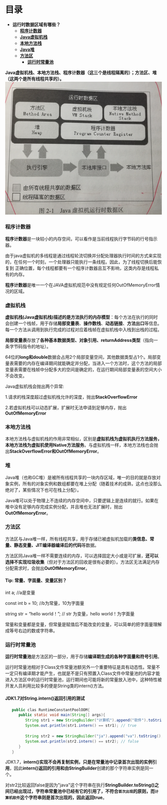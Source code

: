 # 目录
* **运行时数据区域有哪些？**
    * [**程序计数器**](#程序计数器)
    * [**Java虚拟机栈**](#虚拟机栈)
    * [**本地方法栈**](#本地方法栈)
    * [**Java堆**](#堆)
    * [**方法区**](#方法区)
         * [**运行时常量池**](#运行时常量池)

**Java虚拟机栈、本地方法栈、程序计数器（这三个是线程隔离的）；方法区、堆（这两个是所有线程共享的）。**
![](https://github.com/zhaoyan346a/Learning-Journery/blob/master/images/1.png "Java虚拟机运行时数据区")
### 程序计数器
**程序计数器**是一块较小的内存空间，可以看作是当前线程执行字节码的行号指示器。

由于java虚拟机的多线程是通过线程轮流切换并分配处理器执行时间的方式来实现的，在任何一个时刻，一个处理器只能执行一条线程。因此，为了线程切换后能恢复到
正确位置，每个线程都要有一个程序计数器且互不影响，这类内存是线程私有的内存。

**程序计数器**是唯一一个在JAVA虚拟机规范中没有规定任何OutOfMemoryError情况的区域。
### 虚拟机栈
**虚拟机栈(Java虚拟机栈)描述的是方法执行的内存模型**：每个方法在执行的同时会创建一个栈帧，用于存储**局部变量表**、**操作数栈**、**动态链接**、**方法出口**等信息。每一个方法从调用到执行完成的过程对应着栈帧在虚拟机栈中入栈到出栈的过程。

**局部变量表**存放了**各种基本数据类型、对象引用、returnAddress类型**（指向一条字节码指令的地址）。

64位的**long和double**数据会占用2个局部变量空间，其他数据类型占1个。局部变量表需要的内存在编译期间就能确定并分配，当进入一个方法时，这个方法的局部变量表需要在栈帧中分配多大的空间是确定的，在运行期间局部变量表的空间大小不会改变。

Java虚拟机栈会抛出两个异常:

1.请求的栈深度超过虚拟机栈允许的深度，抛出**StackOverflowError**

2.若虚拟机栈可以动态扩展，扩展时无法申请到足够内存，抛出**OutOfMemoryError**
### 本地方法栈
本地方法栈与虚拟机栈的作用非常相似，区别是**虚拟机栈为虚拟机执行方法服务，本地方法栈为虚拟机使用Native方法服务**。与虚拟机栈一样，本地方法栈也会抛出**StackOverflowError和OutOfMemoryError**。
### 堆
Java堆（也称GC堆）是被所有线程共享的一块内存区域，唯一的目的就是存放对象实例，所有的对象实例和数组都要在堆上分配（随着技术的成熟，这点也没那么绝对了，某些情况下也可在栈上分配）。

Java堆可以处于物理上不连续的内存空间中，只要逻辑上是连续的就行。如果在堆中没有足够内存完成实例分配，并且堆也无法扩展时，抛出**OutOfMemoryError**。
### 方法区
方法区与Java堆一样，所有线程共享，用于存储已被虚拟机加载的**类信息、常量、静态变量、JIT编译器编译后的代码**等数据。

方法区同Java堆一样不需要连续的内存，可以选择固定大小或是可扩展，**还可以选择不实现垃圾收集**（但对于方法区的回收是很有必要的）。方法区无法满足内存分配需求时，会抛出**OutOfMemoryError**。
#### Tip: 常量、字面量、变量区别？
int a; //a是变量

const int b = 10; //b为常量，10为字面量

string str = “hello world！”; // str 为变量，hello world！为字面量

常量和变量都是变量，但常量是赋值后不能改变的变量，可以简单的把字面量理解成等号右边的数或字符串。
### 运行时常量池
**运行时常量池**是方法区的一部分，用于存储**编译期生成的各种字面量和符号引用**。

运行时常量池相对于Class文件常量池额另外一个重要特征是具有动态性。常量不一定只有编译期才能产生，也就是不是只有预置入Class文件中常量池的内容才能进入方法区中的运行时常量池，运行期间也可能将新的常量放入池中，这种特性被开发人员利用比较多的便是String类的intern()方法。
#### JDK1.7对String.intern()返回引用的测试
```java
   public clas RuntimeConstantPoolOOM{
      public static void main(String[] args){
         String str1 = new StringBuilder("计算机").append("软件").toString();
         System.out.println(str1.intern() == str1); // true

         String str2 = new StringBuilder("ja").append("va").toString();
         System.out.println(str2.intern() == str2); // false
      }
   }
```
JDK1.7，**intern()实现不会再复制实例，只是在常量池中记录首次出现的实例引用**，因此**intern()**返回的引用和由**StringBuilder**创建的那个字符串实例是同一个。

对str2比较返回false是因为"java"这个字符串在执行**StringBuilder.toString()**之间已经出现过，字符串常量池中已经有它的引用了，不符合`首次出现`的原则，而`计算机软件`这个字符串则是首次出现的，因此返回**true**。



